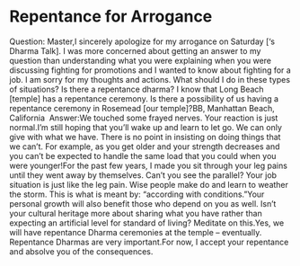 # Repentance for Arrogance

Question: Master,​I sincerely apologize for my arrogance on Saturday [‘s Dharma Talk]. I was more concerned about getting an answer to my question than understanding what you were explaining when you were discussing fighting for promotions and I wanted to know about fighting for a job. I am sorry for my thoughts and actions.      What should I do in these types of situations? Is there a repentance dharma? I know that Long Beach [temple] has a repentance ceremony. Is there a possibility of us having a repentance ceremony in Rosemead [our temple]?​BB, Manhattan Beach, California   Answer:We touched some frayed nerves. Your reaction is just normal.I’m still hoping that you’ll wake up and learn to let go. We can only give with what we have. There is no point in insisting on doing things that we can’t. For example, as you get older and your strength decreases and you can’t be expected to handle the same load that you could when you were younger!For the past few years, I made you sit through your leg pains until they went away by themselves. Can’t you see the parallel? Your job situation is just like the leg pain. Wise people make do and learn to weather the storm. This is what is meant by: “according with conditions.”Your personal growth will also benefit those who depend on you as well. Isn’t your cultural heritage more about sharing what you have rather than expecting an artificial level for standard of living? Meditate on this.Yes, we will have repentance Dharma ceremonies at the temple – eventually. Repentance Dharmas are very important.​For now, I accept your repentance and absolve you of the consequences.